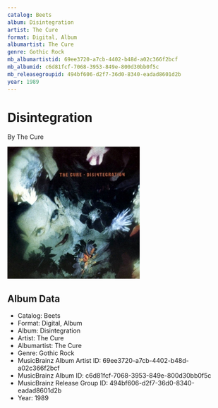 ```yaml
---
catalog: Beets
album: Disintegration
artist: The Cure
format: Digital, Album
albumartist: The Cure
genre: Gothic Rock
mb_albumartistid: 69ee3720-a7cb-4402-b48d-a02c366f2bcf
mb_albumid: c6d81fcf-7068-3953-849e-800d30bb0f5c
mb_releasegroupid: 494bf606-d2f7-36d0-8340-eadad8601d2b
year: 1989
---
```


# Disintegration

By The Cure

![](../../assets/beetscovers/The_Cure-Disintegration.jpg)

## Album Data

- Catalog: Beets
- Format: Digital, Album
- Album: Disintegration
- Artist: The Cure
- Albumartist: The Cure
- Genre: Gothic Rock
- MusicBrainz Album Artist ID: 69ee3720-a7cb-4402-b48d-a02c366f2bcf
- MusicBrainz Album ID: c6d81fcf-7068-3953-849e-800d30bb0f5c
- MusicBrainz Release Group ID: 494bf606-d2f7-36d0-8340-eadad8601d2b
- Year: 1989

